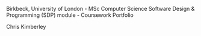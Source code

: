 Birkbeck, University of London - MSc Computer Science
Software Design & Programming (SDP) module - Coursework Portfolio

Chris Kimberley
